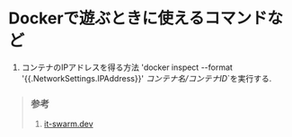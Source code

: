 # Dockerで遊ぶときに使えるコマンドなど
1. コンテナのIPアドレスを得る方法
'docker inspect --format '{{.NetworkSettings.IPAddress}}' *コンテナ名/コンテナID*`を実行する.
> ### 参考
> 1. [it-swarm.dev](https://www.it-swarm.dev/ja/docker/%E3%83%9B%E3%82%B9%E3%83%88%E3%81%8B%E3%82%89docker%E3%82%B3%E3%83%B3%E3%83%86%E3%83%8A%E3%81%AEip%E3%82%A2%E3%83%89%E3%83%AC%E3%82%B9%E3%82%92%E5%8F%96%E5%BE%97%E3%81%99%E3%82%8B%E6%96%B9%E6%B3%95/1073314901/)
